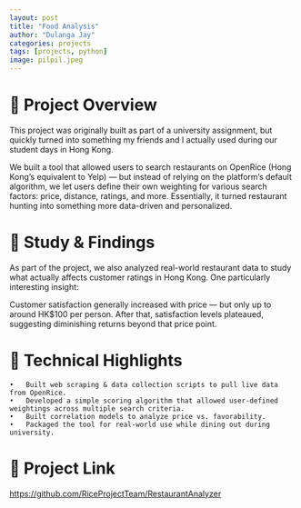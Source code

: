 ```yaml
---
layout: post
title: "Food Analysis"
author: "Dulanga Jay"
categories: projects
tags: [projects, python]
image: pilpil.jpeg
---
```


# 📝 Project Overview

This project was originally built as part of a university assignment, but quickly turned into something my friends and I actually used during our student days in Hong Kong.

We built a tool that allowed users to search restaurants on OpenRice (Hong Kong’s equivalent to Yelp) — but instead of relying on the platform’s default algorithm, we let users define their own weighting for various search factors: price, distance, ratings, and more. Essentially, it turned restaurant hunting into something more data-driven and personalized.

# 🔬 Study & Findings

As part of the project, we also analyzed real-world restaurant data to study what actually affects customer ratings in Hong Kong.
One particularly interesting insight:

Customer satisfaction generally increased with price — but only up to around HK$100 per person. After that, satisfaction levels plateaued, suggesting diminishing returns beyond that price point.

# 🔧 Technical Highlights
	•	Built web scraping & data collection scripts to pull live data from OpenRice.
	•	Developed a simple scoring algorithm that allowed user-defined weightings across multiple search criteria.
	•	Built correlation models to analyze price vs. favorability.
	•	Packaged the tool for real-world use while dining out during university.

# 🔗 Project Link
https://github.com/RiceProjectTeam/RestaurantAnalyzer